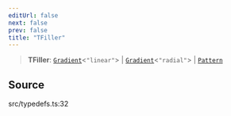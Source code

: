 ```yaml
---
editUrl: false
next: false
prev: false
title: "TFiller"
---
```


> **TFiller**: [`Gradient`](../classes/Gradient.md)\<`"linear"`\> \| [`Gradient`](../classes/Gradient.md)\<`"radial"`\> \| [`Pattern`](../classes/Pattern.md)

## Source

src/typedefs.ts:32
